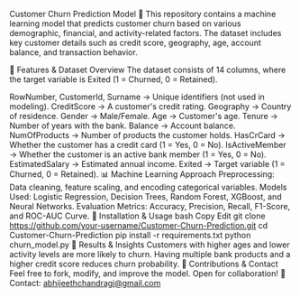 Customer Churn Prediction Model 🚀
This repository contains a machine learning model that predicts customer churn based on various demographic, financial, and activity-related factors. The dataset includes key customer details such as credit score, geography, age, account balance, and transaction behavior.

📌 Features & Dataset Overview
The dataset consists of 14 columns, where the target variable is Exited (1 = Churned, 0 = Retained).

RowNumber, CustomerId, Surname → Unique identifiers (not used in modeling).
CreditScore → A customer's credit rating.
Geography → Country of residence.
Gender → Male/Female.
Age → Customer's age.
Tenure → Number of years with the bank.
Balance → Account balance.
NumOfProducts → Number of products the customer holds.
HasCrCard → Whether the customer has a credit card (1 = Yes, 0 = No).
IsActiveMember → Whether the customer is an active bank member (1 = Yes, 0 = No).
EstimatedSalary → Estimated annual income.
Exited → Target variable (1 = Churned, 0 = Retained).
📊 Machine Learning Approach
Preprocessing: Data cleaning, feature scaling, and encoding categorical variables.
Models Used: Logistic Regression, Decision Trees, Random Forest, XGBoost, and Neural Networks.
Evaluation Metrics: Accuracy, Precision, Recall, F1-Score, and ROC-AUC Curve.
🔧 Installation & Usage
bash
Copy
Edit
git clone https://github.com/your-username/Customer-Churn-Prediction.git
cd Customer-Churn-Prediction
pip install -r requirements.txt
python churn_model.py
📜 Results & Insights
Customers with higher ages and lower activity levels are more likely to churn.
Having multiple bank products and a higher credit score reduces churn probability.
📢 Contributions & Contact
Feel free to fork, modify, and improve the model. Open for collaboration!
📩 Contact: abhijeethchandragi@gmail.com
